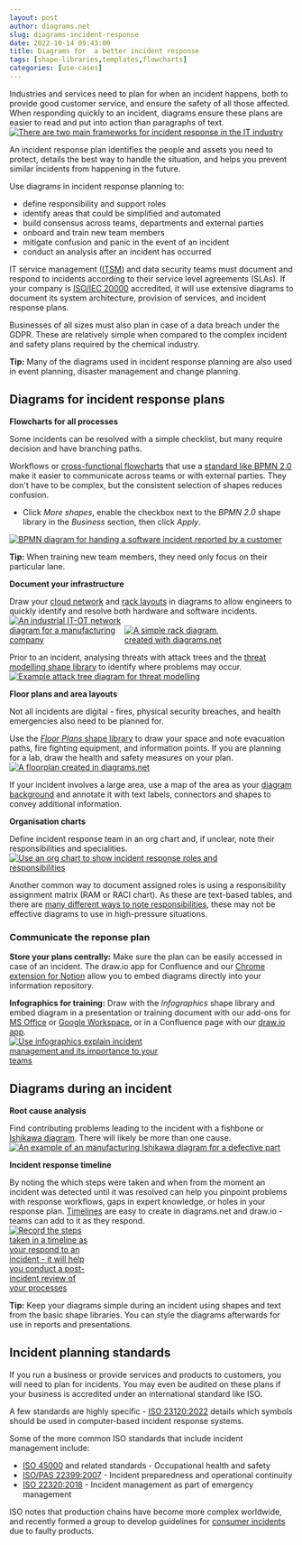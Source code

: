 ```yaml
---
layout: post
author: diagrams.net
slug: diagrams-incident-response
date: 2022-10-14 09:43:00
title: Diagrams for  a better incident response
tags: [shape-libraries,templates,flowcharts]
categories: [use-cases]
---
```


Industries and services need to plan for when an incident happens, both to provide good customer service, and ensure the safety of all those affected. When responding quickly to an incident, diagrams ensure these plans are easier to read and put into action than paragraphs of text. 
<br />[<img src="/assets/img/blog/incident-response-frameworks.png" style="width=100%;max-width:600px;height:auto;" alt="There are two main frameworks for incident response in the IT industry">](https://viewer.diagrams.net/?tags=%7B%7D&highlight=0000ff&edit=_blank&layers=1&nav=1&title=incident-response-frameworks.drawio#R7Vtbc%2BI2FP41PCbjC9dHMKbL7AZSoJvpo7AFaGJbriwD6a%2BvjnzBNxLoYkJa2JmNfWRLsr5Pn46OpIZuuPvfGPI3T9TGTkNT7H1DHzY0TW31muIPWN4iS6%2FdiwxrRuz4oYNhTv7GsVGJrSGxcZB7kFPqcOLnjRb1PGzxnA0xRnf5x1bUyZfqozUuGeYWchLrY%2BtgfyE238R2NfkQSPiGyXoTF97V2lHCElmva0ZDLy7Rox6OUlyUZBN%2FZbBBNt1lTLrZ0A1GKY%2Bu3L2BHWjYpM2S9%2FhbUtGGPthw1xE3qriUyaMjL6unvCy%2Bi2GPZ4s7lt8cN3%2Fw6e%2FfX143Pjb%2B%2FvFizbsPWgz8FjlhUkqxWNk42I6L3W0Ix3MfWZC6E3TK18pBS%2BwM0jY1qEOZSJKtmqRSZmNWSAk4o6%2B4YFxRj8dkk18P98kjDU0326ORYYCdOE7GPtLgn7AjZiWvpw22xYzjfYFMhzZUU1xFZ8HUxZy9iUeSFxJI3xJ%2Bxfe7DOeayUObDN%2F0TmxEMdXXaeYHzMRFDNsZEKolBCfj%2BaKEYgYjwWMfrO5%2BDXLwSLwVlVfEemRkuaTenLg%2BvDjwKLc2KjSgktxpyV221StRFFCoSkfvmQCFQ9aesFmipbFIHAAORPTgfpzgEtt2iqAryX38HWqZBGkJgeAk8dbCqhzuBpRz6uZtC%2BrnutCvMaKVZ0SKc44RVYSoiw9aiQ%2Fz%2FmR%2BI3xYdlvNllInH3o9RfyO8aFW7DXls7HXS9g%2Fz8zn%2Fqy%2FGE8nJQokuAccg4r7mBFRDUBDmp4P9x%2Bp%2ForsceIWSEZl8cqL86G%2FfqD4arMC7BJtCuiv5O8y8Gq9j7t2CvlV4C0P1mNbfAxZQa0ZCV6DhtZ2RC0GSyau1lw2RGSxyTaHfvuvEPwW2YAPEV598YDa8vfRW3F6kk8%2FCKDpRTk48KkXkCVxCCf4nSLFN8pSL1uRIbVCFyAUQFD2unLAe6y1xGcHedJ5dd3QExrFCfWyX%2F0LWR%2Br%2BJGeyqTzXOxSA3U4HCmndKlWvttW9erThfkgsJCtGDBsgnOdEbwz6Z8laUMCHwCtB7Vj0Inq6Khas0KHexUdNXXnLt5TW6WeOjQXpnGX4fPRbXZbNybD7Yo502WUJiPnSExI4X%2FkvAX42hr7g67TKlgOEtIPdfoXdYhMExp%2FVMDRK96I2T1mZ4wbdzE8p7vcnhh2Sv3FmE4W%2FfHkyZyUJ6p3OXwX33YB36Zexrd9VTns1iaH%2FUT9FOJZxJZOX61u12WqbUIPF24iVNxndOlgN%2FgSFZ9hiwpyikdsxNFhEAoCzGv2sRc44GmBgkrElu33BRotMx%2BxxCuIeO5XIaqRzmiwFBChH8fH6Psspx4B1yuiRq3uVQfoXknBZ%2BbPsflyH5vPXR7onhAyqlweqG11oLw8cHMhwUPItg6AR%2FJ3GYBLkYaKvnvduahaDvmOh8KtHo%2FGRgxxpL1Cx7xKEZc4PgQRkH3psuBjKg5g5fU8yvYDQb%2Bz6aTIxg2wqRy3urmp2tfBt13AV62Yql0Z3%2FpCV0%2FEIy6RkzUbubBfo1bXdRxQJ3Jb0Wol%2FEUsJyoMo5qXAhgOMNvidIpUZ2GwjSL0IYs30Z1qn0Oe5Y2vuha2rP%2BeN65Wrd9fN1ymluNl5qw%2FTMfzuwifA3C34JLfgAjXFzB7L%2FJUmyBuo%2BAHw9SyQoY8q%2B64zf9SqLpFZ%2BIGhKoqbmBMf5qzP%2B8qdWbkQOmc4Csm7vl19pEptcnUu8HeD1cTZ%2BJtykDiVqEnV9BEDhwa8xeWKIuh77vyZLhZHEI%2FX3q0irDWdL54GE8MGf6468%2B5kcvOCbEI7ar6o9WmPzO8JXjXSPey1TxX%2FcOP9C1TnOI7yKvZNRvDnt10ZSoEErkYBSE7Z8%2Fe11ui%2BcS9F6X4f9Xmi8r4f41KWREgTkVSmZnz5%2BlkborL0az%2FZL5MZ9%2FLe8XPOgECMI%2BQSxxog2%2FY2WJALY%2B%2FVjzNYeMVCiUBS7BXc%2BnIiY8i%2BPHjJ1Cnamt5btP4pUbTwhGS9qknSJqduhhSjjeUGJA%2FLRCdgoIWs1GwkcQ4b09%2F8cRBdAZMewwXIfP6cAN5QwupciQEyzeMoKCmDkl7eeoAILnMgaPsMmNpXC6fazh2BoUCYTjUu1PFpwvQp6MXdkNWnUCqCmekxsvzpyqecefPe%2FyxM%2BPPDiZDn0kpVdWuyClxezgxKdMyZ1J18x8%3D)

An incident response plan identifies the people and assets you need to protect, details the best way to handle the situation, and helps you prevent similar incidents from happening in the future.

Use diagrams in incident response planning to:
* define responsibility and support roles
* identify areas that could be simplified and automated
* build consensus across teams, departments and external parties
* onboard and train new team members 
* mitigate confusion and panic in the event of an incident
* conduct an analysis after an incident has occurred

IT service management ([ITSM](https://www.atlassian.com/itsm)) and data security teams must document and respond to incidents according to their service level agreements (SLAs). If your company is [ISO/IEC 20000](https://en.wikipedia.org/wiki/ISO/IEC_20000) accredited, it will use extensive diagrams to document its system architecture, provision of services, and incident response plans.

Businesses of all sizes must also plan in case of a data breach under the GDPR. These are relatively simple when compared to the complex incident and safety plans required by the chemical industry.

**Tip:** Many of the diagrams used in incident response planning are also used in event planning, disaster management and change planning. 

## Diagrams for incident response plans

**Flowcharts for all processes** 

Some incidents can be resolved with a simple checklist, but many require decision and have branching paths. 

Workflows or [cross-functional flowcharts](/blog/swimlane-diagrams.html#cross-functional-flowcharts) that use a [standard like BPMN 2.0](/blog/bpmn-2-0.html) make it easier to communicate across teams or with external parties. They don't have to be complex, but the consistent selection of shapes reduces confusion.

* Click _More shapes_, enable the checkbox next to the _BPMN 2.0_ shape library in the _Business_ section, then click _Apply_.

[<img src="/assets/img/blog/incident-response-bpmn.png" style="width=100%;max-width:500px;height:auto;" alt="BPMN diagram for handing a software incident reported by a customer">](https://viewer.diagrams.net/?tags=%7B%7D&highlight=0000ff&edit=_blank&layers=1&nav=1&title=incident-response-bpmn.drawio#R7V1bc6M4Gv01eUwKceexk3Rmtia9m%2B10VU8%2FYpBtpjHyAk7s%2FvUrgWQD4qIYY2E3Uz0VSwgB0qej810k3WgPq%2B0fsbtefkE%2BDG9Uxd%2FeaI83qgoUC%2BA%2FJGeX5zimk2cs4sCnhQ4Zr8EvyO6kuZvAh0mpYIpQmAbrcqaHogh6aSnPjWP0Xi42R2H5qWt3AbmMV88NWe6dccj%2FHvjpkuYD9iHkwp8wWCzpw23VzC%2FMXO%2FnIkabiD4xQhHMr6xcVg39ymTp%2Bui9kKV9vtEeYoTS%2FNdq%2BwBD0rCszdh96Y696I12v0xXIU4A%2FDO7%2FNRwMxC5GX9XDKO0%2BLim%2Bl6h%2Fpz%2B579%2Fff%2B5XMOHX8%2FfvVf7VlPzat7ccEOf8rpZr1Gcck9P3oNV6OLGKb2FtwxC%2F9ndoQ15iSTFrclS9zFMsKS8sDcElawvLpE%2FhdSH4uAXilI3pBm4njilYqaWS7ySR9Bi8yAMH1CI4uwNtfl8rnpednuMfsLCFd%2BcmYa5b7Q3GKdwWxGoQzuCfd%2FiAQPRCqbxDhehN6g27VY6VjSFpt8PcmeaNG9ZEDlVp5kulfbFvu5Dt%2BEftOc%2B0osa14sgwT2oPAdEmJWPdWlL4w%2Fb7i0S2twbNY2v1zQ%2BUIdqfMPk2hX6GJ1oErf7Ei1Q5IafD7n3GeBAn7bnocwzQmvaDf%2FANN3RbnA3Kaob%2FeRBH2xOKioJ2sQebPssWhALwwK21Wjo9R0Uw9BNg7fy%2B52%2B9XnR%2FwrfAviO815iNAvh6qYGh9coiNLsXYx7%2FE%2B5U%2FEE8qBk%2Fxu4wEOWWZdn8ZmApFgN5cy6PMuoqxLUPLuap9Zk1lZZ82yl8pL4Hx6wS3dNWmS1XRBicDdbr6K71E0wwN6%2FL4MUvq7dTEre8eUMvr2UCfZehO%2BTXEgBEWVy8xc3%2FgkJAuDiMJMAigxsZs5QBtccRItvmbxb5wYVrRVUOITnMAaAGowxh4IYkxfgq4AYXRRiHJkQYwIOYv6Najvk2Z1hYl1qRDcMFhH%2B7eE2I2PinohrgJnrJ3phFfh%2B3l%2BEGrmzrD7SY2WIemyTd0qr6c0H4tnZVaZS37C0%2BlvlDqiGlVcm3Ni0uhfy%2FoW6nNKYugWVwYLm8wSmXGftX%2Br4%2FrNtGaMHboP0b3I7xuE89YNWRn4%2FbouJXSHxAuMAf3GGn1lehL%2F%2B72Lix6FWkjxUlaV2xVS1svEMadvqOaSzWz%2FFsbsrFKBjplEIVd0oSSEwigLHFdc1pU9xU6mIc%2F66pxVuhwOnHzC5DnTKB24bOjmqo1ZgpR9YDY9GbIQUOuxGNUOiL%2FvBG%2F65ID9fUbhJAxRl3DW%2FOovZRZaDn1%2B4paaWvyL0jnvxqekGMVJcZbZtvFiEBe%2FLckS4kfN2MdxmMrtwU%2Fju7iq2Eybm2ZB4QUmQtbX2OENpila4QEgu3O9NQ2Veiv%2BrGSopmRj4EbUuQHC8RKvZJimg8j3apCFW0h%2F2hjHlkIlTmTUKf9puNUPhIb14%2F7bLvhVuvXCTNHHswQjyfgwzhmxwDNmoIcjGYDo4j4J%2FupGP8Kdnpsh8GOHe237CzaJGfrdtZNIQz6EhrtxoQ8xKF6Yg7m1%2BY9EQAdB7k9x%2FNqs1K%2B%2FG3kiVRtsSZJgANNhxz6M1svcsQNIjTLw4mMEyGn2FyX6ynzBowiBRDNKN0WEQbyjpFmmg5wSP%2Fu2Qa9uoL13PM1lp%2BrdDbtmbcKVFuSZ8yzp0BEQT91awTmAn0XSTdZ6YB9tskByYJ4z8IvHElayCCJNp9bxM06jYYnWVuXoLcs7oZ1HMWd7pnW28AidEKK%2FI2cbMIfKdb6bVm%2Fack%2BQwktZFckxR55tpyOQ4Ju98%2B1f0BpM0IGp3meZMzrjJGdc2Ki7GGWcLu4PO5GFgvwt%2BgQv0MAhDoyEKjWarWN0qd2Z5NqMCM17TMfv0guTdbxaZfXey5FYIdk6Sj2DXe2Y%2BKktuWPm8%2FUsNBrtjM%2FEChScbJ8DdotFrkU2ro%2BSDpiDoAaWdwd8qTH26HNQzuX5%2Fgm66iQnB%2FAr%2Ft8F8c8LACQMHwEBtbBgIeOXpsqz8ooBHcUwI8aQGh%2B1fdPLnTwh4fQiog5EhoMJ7%2BrvlfvIx%2FOY%2BhnYhNypCLt%2FHYPb35p8sZJVdOcagdLAh%2FShe%2B4hByXeTZfZRvXgHA4nO%2BFVHkHaYDW6rYeNXNauivWmVNX%2BV8sBoLT9MSCpQ%2Bjtl5LJUUWkRZ6lywp2rwAbss3S%2FzU3RVxOSTGW7zb5iAbs86G6pkPRdQGGVawVquYbhLDAaH8r0yfPweCVv98WN3AUJs6x0r6C7e46ivROLpD0Uhu46CQ7dyi8OpjU%2F5yQCFLKeOLdVTm94MlF1cNkerHdwzWyDRNoMsnQYWLwzy7Zr%2BDRQhiLURn%2BLwm%2FvumLTXdd0obOtEbpmC73BiHsek4bOOzj%2FIMBSWE%2BbRzKup6DFiwxaPBHWtQyGRgQElcDpmgii83rzdWfCv7PhnyKKf1Ijt9lrFvBvj3yTpekyLU2Yd0a%2BG5fMTSuYJNm%2BQh30kNlsz4%2BWesX4Kt0uZfCbEl0QWg4PcKLmAL2v9ahfL%2FIuq2vZ0MBoV8Cweq6bNg0o6KuPa6XBecYNDXS%2B%2Fwr%2BxYOTcHIHTst7j5p3qhOPKtnrp%2FOhXy3Le4W2Ppu01ElLFY77ka6lAkUK8RqcMDmiFjFqN5DFmNh7FgDo83YdukFUhp5pLe8EOMcAjjU2s5hzWZtaCuON6Lo6Ry7c8HynG08m09M4TU%2BVIKfxW50MxaosEpBveHIua52vMB6JWsQdqRbxvddmAqTrA6Thoi7bYcau7JY4ApAxuqWcdOZ6ENNlFypbY6OIPCY8Im%2BzgpmRtKAUvU4q0aQSNY02Xt7lCTRvVudElvWV7%2BI2TlEMG%2FqoMFE0LtronEE6XS35fHG24LZju5G1Y%2BkwjKFAXJeiuUoNeRcOK%2Bur1DYEpWt2aWYC1XNOchpM7zp074eD3xueM2g0sy5l8%2FAjJaBT32AtOHwEzlE9rDNqt99vu315Q0f5YSRC48PbHzZ4LlhdfBC0b0Db1%2BvmCVudaeZA5yfVxEBbdTHQ1lDzvla3pJBbe%2FuIdcAQrXN6K7T89sI634X2vJYkmJ4NZ%2FNhOt%2Boi4BXanofKPpA3c%2Fe4EJMSyxetXPLEFGoN%2BUersKjKdnTiDx%2B8ttf5F5xpwKSFvEXDy%2FXOXQ5r05p8SrkVYCL6DJZS6rd2uL9aFezEjGXrMaRoNwBW60euZQnj1X3zh%2FoaMnR5U9%2BctMJbAIjGtJ9z3s8SjVUzYqq164ZGqCt%2BDCKocUvk72WsGqrcy9N27LL22meatUzKBt9rHNhj8lrhS9u6i1xVgRhBjBTiPUUYn0sU%2BVCrB2OqZ41xJptLHJlRJUdbD%2F8rNav9fn40qdgSwaqqnwj%2B1tmv0qBpiF0ExLgTkFpUpMlqMkJjN8C7%2FLUZC6%2BXbaabI%2FKabe%2FNiqCbgkfrSqFoFcZN%2FWmNxF0y7Rbig9E0PmTW54wlZthknLDLyOaVg5daNSKTGTVzbEh65XyOlFrRW8w7MfrapTIOEAx1pYSej6Ou8rDCYvQ88n3GSARDSpEiwmFpKAQVjWxFpkkXzfh5bE8c3Qsr%2B7o6y65nqLIf%2FMo8nYht6qnYJqyo8h1KUtVDk4LtZ%2FXYqjQM%2BHN7%2FL4qrOHnimV4MKu0LP28sMoMKYUb%2FIYYlu7xUt0ZachZeNms7IRs%2Bp8LLKxUn4g%2FVhKrOtV7DouKqbip9dJQUFDL4udYX5MTCvlhxFTW%2BVo5PVEdTR0e8HRquqVmSdPjfcALxbyOcHKcLAiej6c1TfY87jZ74Ow4hgyYOWKg8XshpU%2FB1hxVHbmyIniN4bHFWdEh6SMR8%2ByLUEocKTuQenIX1fFnzFywm4Q99ZJORnErqzDMKlxsAmRq%2BV1vR3BbbW1%2FDAI7kjdy3usgCC8x5ocwwtQqov4rHbR6rphGNkCSn9H2knOGh6Oj56KMZ9QdsUPWJJDbK12%2FXccxBYo%2FAnK1xKYTIdlK7NVWNCwDCqLkzFCabE4cQh9QT5p6M%2F%2FBw%3D%3D)

**Tip:** When training new team members, they need only focus on their particular lane.

**Document your infrastructure** 

Draw your [cloud network](/blog/network-diagrams.html) and [rack layouts](/blog/rack-diagrams.html) in diagrams to allow engineers to quickly identify and resolve both hardware and software incidents.
<br />[<img src="/assets/img/blog/industrial-it-ot-network-example.png" style="width=100%;max-width:200px;height:auto;" alt="An industrial IT-OT network diagram for a manufacturing company">](https://viewer.diagrams.net/?lightbox=1&highlight=0000ff&edit=_blank&layers=1&nav=1&title=#Uhttps%3A%2F%2Fraw.githubusercontent.com%2Fjgraph%2Fdrawio-diagrams%2Fdev%2Fexamples%2Findustrial-iot-example.drawio) [<img src="/assets/img/blog/rack-diagram-simple-server.png" alt="A simple rack diagram, created with diagrams.net" style="width=100%;max-width:190px;height:auto;">](https://viewer.diagrams.net/?lightbox=1&highlight=0000ff&edit=_blank&layers=1&nav=1&title=#Uhttps%3A%2F%2Fraw.githubusercontent.com%2Fjgraph%2Fdrawio-diagrams%2Fdev%2Fexamples%2Frack-diagram-simple-server.drawio)

Prior to an incident, analysing threats with attack trees and the [threat modelling shape library](/blog/threat-modelling.html) to identify where problems may occur.
<br /><a href="https://app.diagrams.net/?lightbox=1&highlight=0000ff&edit=_blank&layers=1&page=2&nav=1&title=threat-modelling.drawio#Uhttps%3A%2F%2Fraw.githubusercontent.com%2Fjgraph%2Fdrawio-diagrams%2Fmaster%2Fblog%2Fthreat-modelling.drawio"><img src="/assets/img/blog/threat-modelling-attack-tree.png" style="width=100%;max-width:400px;height:auto;" alt="Example attack tree diagram for threat modelling"></a>

**Floor plans and area layouts** 

Not all incidents are digital - fires, physical security breaches, and health emergencies also need to be planned for. 

Use the [_Floor Plans_ shape library](/blog/floorplans.html) to draw your space and note evacuation paths, fire fighting equipment, and information points. If you are planning for a lab, draw the health and safety measures on your plan. 
<br />[<img src="/assets/img/blog/template-evacuation_plan_4.png" style="width=100%;max-width:300px;height:auto;" alt="A floorplan created in diagrams.net">](https://viewer.diagrams.net/?lightbox=1&highlight=0000ff&edit=_blank&layers=1&nav=1&title=#Uhttps%3A%2F%2Fraw.githubusercontent.com%2Fjgraph%2Fdrawio-diagrams%2Fdev%2Ftemplates%2Fplans%2Fevacuation_plan_4.xml)

If your incident involves a large area, use a map of the area as your [diagram background](/doc/faq/background-image.html) and annotate it with text labels, connectors and shapes to convey additional information.

**Organisation charts** 

Define incident response team in an org chart and, if unclear, note their responsibilities and specialities.
<br />[<img src="/assets/img/blog/incident-response-roles.png" style="width=100%;max-width:400px;height:auto;" alt="Use an org chart to show incident response roles and responsibilities">](https://viewer.diagrams.net/?tags=%7B%7D&highlight=0000ff&edit=_blank&layers=1&nav=1&title=incident-response-roles.drawio#R7Vzdc6M2EP9r%2FNKZZvgU8NjYvvamSe96zkyujzLIhhojRsixfX99JRDmQ05CGmLBJU9BiySk3f3tanflTMzp9vA7gWl4iwMUTwwtOEzM2cQwdM3R2R9OORYUD3gFYU2iQHSqCIvoBypHCuouClDW6EgxjmmUNok%2BThLk0wYNEoL3zW4rHDe%2FmsI1kggLH8Yl9cqu6PdRQENB18uN8Bd%2FoGgdio%2B7BiheLKG%2FWRO8S8QXE5yg4s0WltOIXWYhDPC%2BRjLnE3NKMKbF0%2FYwRTFnbMmzchw9lgudmNch3casobPH%2FPWnRwbrXQazfRGU0PrnHptvgawb%2BuXvP%2B83YYqmP27u%2FYX7qw7kNaKA8VY0MaEhXuMExvOKep2zC%2FF5Ndaq%2BtxgnIrV%2FYsoPQpFgTuKm2tHh4h%2B58OZ3IrWP7U3s4OYOW8cy0YS%2FMZVhTVzGeWUT1Eci%2FfFPvjiW5pSMahkKd4RHz3FFcsRSgzJGtGnetreSREYuhDeIkqObCRBMaTRQ3MtUKj5%2BtSvkhd7ECJ7ifjKhT7AeCe%2B9TnxGRjZlg3tFiZM7Ykk4Up%2BnOX7MKJokcKcJXtmIJqyWjEWT3GMST7WDCByVz6jZ5TgDaq9Ab6LlquTJB4QoejwtCxkvokBhib0UhgkVzT3NWyX8AprsC7VuX9OAxmPlwRKDSYVaAYAFPdiQMmHso3BY61DiqOEZrWZv3JCTY9AU49Ke1epQjFjpRinpb0Gla6Eyhn2d1vGX7ZXnIwQkGabkaZ6RAIliHwGXRmDAhWjBRprrT6xZ2tdsQdMpU6qXGgNDgsKNyhkxzzunbQp3m53SeTn4Mh6RcdqtTL8s%2BgIwBLYoB90WE1wGJqrHBzuOwdHGYY8Dw5HLTh0CRy3KIjgzwgL9ac425BN0e085zUmQZRAins%2BLtvIDaxzjHaNpQl6YnTbOw%2BB06bE6Ru0hnzg%2FJCyzfarz66Pzuvz0rUtW3sjNqu3866txs6zxRcBPLCtkiCCE3DqUcUneetYb31FJGI8QGTSLWq5oOuwuroOx1XrOiwJYp%2FvWPutMwAXMWmW28Saaas3abbE778Q3WOyYcTcjYyOy0BvctkCyrnsKgrrKoumuz%2BbRQNjsWhAQtgMUn4W%2FoZ8zDT9OFqkte3ZAJDmGGqQNhhYdM7yO4%2FI9lKwkLP8NxEvU2kLuEKUr%2BTLahX5o3T0zgCjRE%2Fit8TYLIRpzkV4zJPQnE0bRP1QKCrnZYmkDMf8g9dZoceccfkYROYPiOevC%2FaLZDab3r6e2LOWQARYCGKzwGVcAoJgyixk1U5rXshH%2FBs1v3SdJTC9w0WSvF5GfF2xpiVB3dIlCVpnBGi9XfbLe9%2BWDZhdLZv92tTw%2FyrLmK3yHrModaG%2FtP8blXGAnML4MAPdzYChy9mRC5sBOUAeol3o9UzjdUX%2Bq4tCHSuuXku8xR7EqCcw355I8vfFFqWJeoO%2F66hRlscDUWCBcQeioPOJW3HJ0n3n5bPugioqKsoEBeTQ6MNHv8BHe3KwdVkfXV49rVfkWJBai21HF9GC9mlVfUTrWO%2FbnjndAyK19sxRVM8bn6AU5%2BScd3777AWIstQK6iOKf4nzso3BnRDkI970uMwvDi6QvyMRHW9V6FTVHk5VqDysjMmw1YJmuxEyPxMu92oQu1%2BFt5UaRFfNLxmG47k6C8pRezXUkX9G8OG5unsuS1ftubwRmtI%2BkeZ2T0arRZo3yLrAEAXlqY26yoU2TCKIudkLogf2uOaPtQuQ31CW4iTj%2BaQ7BLeT1k3vYihbS210r8dIpLODpHPuGOkBx4Q9HSPbP5ccwGVJT87rnZFUSzzZYxKRBupXV1e%2FlPQlafdUK1HM5uJRiTnLb54HMAtPHzt5574yutrlIgjWrH7tXtTZqv8nYM7%2FAw%3D%3D)

Another common way to document assigned roles is using a responsibility assignment matrix (RAM or RACI chart). As these are text-based tables, and there are [many different ways to note responsibilities](https://en.wikipedia.org/wiki/Responsibility_assignment_matrix), these may not be effective diagrams to use in high-pressure situations.


### Communicate the reponse plan

**Store your plans centrally:** Make sure the plan can be easily accessed in case of an incident. The draw.io app for Confluence and our [Chrome extension for Notion](/blog/drawio-notion.html) allow you to embed diagrams directly into your information repository. 

**Infographics for training:** Draw with the _Infographics_ shape library and embed diagram in a presentation or training document with our add-ons for [MS Office](https://office.diagrams.net/) or [Google Workspace](https://gsuite.diagrams.net/), or in a Confluence page with our [draw.io app](https://marketplace.atlassian.com/apps/1210933/draw-io-diagrams-for-confluence).
<br />[<img src="/assets/img/blog/incident-management-infographic.png" style="width=100%;max-width:300px;height:auto;" alt="Use infographics explain incident management and its importance to your teams">](https://viewer.diagrams.net/?tags=%7B%7D&highlight=0000ff&edit=_blank&layers=1&nav=1&title=incident-management-infographic#R3VpLc6M4EP41PiYFCDA5%2BpXdqc1Msk4qOcsgQBVArJBjZ379SkgYY8AhCX7NHDJ2S92i%2B%2BuXGg%2FAJF7%2FRWEa%2FiQeigaG5q0HYDowDF0b6vw%2FQXmXFMPQHEkJKPbUrpLwiH%2BjglVRl9hDWWUjIyRiOK0SXZIkyGUVGqSUrKrbfBJVT01hgGqERxdGBfXaKukv2GOhouv2TbnwN8JBqA53DFsuLKD7GlCyTNSJCUmQXIlhIUZpmYXQI6stEpgNwIQSwuSneD1BkbBsYbOCj70XDzoA45DFEf%2Bi84%2F58m0Ls96FmetFUcK2j2uT94jMO3b%2F7z8vr2GKJr%2FvXtxH50o3TSnnDUbL4pjdc3PrIE%2BduwoxQ48pdMXqijtU9bEyRskrmpCIUE7JrQnGPkmY8hp9KL7jKCq2DAzgOy5yXU4nXCxmwgtNbaPiG6IMrXfgL7XWN0hw%2F0YkRoy%2B8y2KAWjKM5RrA0eBstrykqGihVsOoluKCJVvBhvZpZH5B2XnT9ncOAObexZyPLNic9CTzS2gVWyu22bN5pvUUbG56RzM5to52Bwixz%2BOn19ZXf18eDA%2FBzdnYHPfR%2FZObunLz80dN7f0k7u57nxscqEz5rXzDi5Q9EAyzDBJ%2BNKCMEZibppiwyjCgVhgZBeHEKZCWLwORENxvYAZdq9TjOrmtyfObHxbw666AikbJUH%2BfNr10OI0lHgbyoa5KOziEWCWykbCx2vhPmNKGFSKmFY%2F%2BHJEKwDb9ZACVgO%2B4HClQ%2B8QUkfF1zHGwLab8HWMRbHSB74eppwgNcnIUmw8DOY3VczByTE3OpSuo2I%2BHd6MNa0tH%2FcDtx%2Fh9Fkt7sIsMv7W49zm%2F%2FqCXz87%2BPWvwx9jzxN7avBvFr7mAWPHMq26B1RXDhX1%2B1wj2jFAhHwm5Cq1qUTsIMXBPr2n1O8V89njw%2F2vac1huN6sS2%2B1BbsiFaZ0uZ0Q3edaTc1c2e41O8BWM2eYe0I936fU0XtAE1h2BU1g1mu93YTm4cAENTAf5rOH0XzWAcw%2FEyRzWG24DaMec0cGqT494SA9z349XXTElaAdtNiCYi5QXKD0kwed1ZBBJ%2FfPs%2Fmn8dzuk9r6pz8zTDeYldPkU8M6bGih7CjHj%2BtiB7InkBRhjgrU9n9LUixcZblBR3yDPkzXkk2tF4Lm6A2jVSGOP7GUWD2Fk%2BtHe%2FitIP0kHvaFUVeEvvqRmJCXnFv7GlhnQk3IEGdeLDOcoIzzitE7w8lSTEC6CnqIYMI5eQdGuEN05xtlmTwTx9xjWWe%2BOcpSkngD8fJgkI%2FbKQpJ5CG6UX5BGwxZkdpb2s3EvCgJOMEqvz2Ja9P0ytBaYlIYSqDFKSGPXZTU4rSHALN2x6sNoz5brweYfrgIA00RtgNFcb%2FIVpi5YYsB9%2BXTRXG36Po6oY8aNay2%2BUbD%2BwNw1GQGOoz4jm%2FqA4xizs%2F0ZtNVvKwj36gZowRG75lI2XszXUvJ6HCw3nLwp6tem6AfPNkxWbIozl4zqQqMhafJvyKvhxRBtj%2Bbt1TLttJxDrqX6MmKl122Ovc0gAmW%2BiTZksKEp42L1uhHnEYoRrmUGDMcyFwlRFLeKQUYnQaynyTBjOdSLuM9YygWUQPzDgjyHuqDQLmotqd21emjQOhGpUBcFfm50giBhkaoYDxAiaiPbQ541ZAd%2BueT6d6rxxT5WPwGpn71%2BNgNm%2B4CAnhxixDNfYYXOOIBiL4jc4reUMQ9kvsK1%2F9bkoi7VGlBhh1PB3i%2FRfcLfEIZK59LCf2CHS8lnHscqFt29c2bPqy%2Fezn2tcasz4MaQP%2BWK%2FNsGMtwUxGCOjNvV7XPjwkmPDXkzq55MBa%2Fr%2Bs8X6DQw64cMKSULKK8bn3ZBHM5XuihBrYCExq9Z945qk422hJt7eRLjfReC7fmXFfvdqZeH%2BX3Vrr51%2FJHmvna1u9gwex%2F)


## Diagrams during an incident

**Root cause analysis** 

Find contributing problems leading to the incident with a fishbone or [Ishikawa diagram](/blog/ishikawa-diagrams.html). There will likely be more than one cause.
<br />[<img src="/assets/img/blog/ishikawa-example-manufacturing.png" style="width=100%;max-width:500px;height:auto;" alt="An example of an manufacturing Ishikawa diagram for a defective part">](https://viewer.diagrams.net/?lightbox=1&highlight=0000ff&edit=_blank&layers=1&nav=1&title=#Uhttps%3A%2F%2Fraw.githubusercontent.com%2Fjgraph%2Fdrawio-diagrams%2Fmaster%2Fblog%2Fishikawa-diagram-examples.drawio)

**Incident response timeline** 

By noting the which steps were taken and when from the moment an incident was detected until it was resolved can help you pinpoint problems with response workflows, gaps in expert knowledge, or holes in your response plan. [Timelines](/blog/timeline-diagrams.html) are easy to create in diagrams.net and draw.io - teams can add to it as they respond. 
<br />[<img src="/assets/img/blog/incident-response-timeline.png" style="width=100%;max-width:150px;height:auto;" alt="Record the steps taken in a timeline as your respond to an incident - it will help you conduct a post-incident review of your processes">](https://viewer.diagrams.net/?tags=%7B%7D&highlight=0000ff&edit=_blank&layers=1&nav=1&title=incident-response-timeline.drawio#R7VtNc%2BI4EP01HJPCn5hjIJmdqc1UZoepyu5RthvQYiyXLEOYX78tWcY2GGKgGLIMJ6y21JJa7z1JDXSs4fztD06S6VcWQtQxu%2BFbx3rsmKbR7Rn4IS2r3NJ3%2B7lhwmmoK5WGEf0JRUttzWgIaa2iYCwSNKkbAxbHEIiajXDOlvVqYxbVe03IBLYMo4BEhfXeKe2vNBRTbTeKicgXn4FOprpzz3TzFz4JZhPOslj3GLMY8jdzUrjRs0ynJGTLisl66lhDzpjIn%2BZvQ4hkYIuYFe3EqhhoxxpMxTzCgoGP6vWnHY2NNo1xXhxiUe1ul78R2M%2Fi5a8%2FX2fTBIY%2Fn1%2BDkXdnWr3cz4JEWdGN6UbocRDSBT5OhOorN%2FmFYQR8QQMMVJdDms0TQVm8rsQ3m%2BGg%2FAZbQwcV00iQGUwRCcBT7Cdmgo4phK3bD7NUsPmRjb%2FEASIaAysnuKCwlKHmLIBUuqMxFZSI0l%2FjlPf38EuabgAIAZzIxyDz8WOwnFIBo4QE0rZEZagDzJekgPDZXxvWVHnJRERj0PaQ8NkLuqFCykf3vuvUjaayyppjGkVDFjGuxmOFDnihjfZUcDaDyhvP9C3XxTcR8SH6xlKqEIZDx0UBrDRYABcUFeB5o8KchqGc74BEdNLY4kG%2FEExOOJVjjCcDJhAtcqCl7Yes8Hhnr0MpPcDbhhCV%2FDPWmoBCC4g9wVdYRTewC7HUGus6urws9crsadu0IlV9bSNaJCdr1yXb8UET%2FiDy20eR%2Fzsgszipcv44hq9SAXNJKB9RJeebyzF%2BZMmBXhQrBeD2JGTMBQ4RV7C1k0ciSC5mOLMbr0%2FlNQFvHDTx2g088MdXzWund3leG0fx%2BomTEAN5Mq8fyVye19RxTxDEU%2Ft9V%2FMwhSDTTGazExi11gYOCaFcsYbw28Z9KsHBwK2710TwvtuzyHVv3LbbkuCGeTaGm95RDH%2BISbRKaXoSvb%2FMMcpCTSvF8%2FBJZBqSDH2o6eJq1M7ox3jbc%2BT%2Fnek6Ho%2FNoHE%2FDl3fda6brla%2FJV29s7HV6G9BBMIJjHSRcTFlE4bcfCqtA57DQoeqrPPMVLjkMv8LQqx0NoZkgtVxlS92kQ2RFojDB5ltwaJKcyjLJypnozrBCPPV39XCP9XC41utJONrOEXxG3CK4ZIIyOu8UaFc3Tu2q8vK232va%2Bty6VAWVpXCpjeNlGcYi7rlu16%2FO6PMicjY7gcPLgXLeAB7F01LLB4YJiD2irHZDEgOER6mFvWxNKFLN%2F3GqMo4aCBbZh3IZt%2Bpu8jnoFtVMz%2FvODK8DUf5FLccKbCv53MK%2Frd3KwNn%2FWBvJ8gK6VySVaLGgys9AxFM9bJLZSt4k7JI9jtIcwZIlKk2wJ8WuN6pRr2yqZk6g47zuCGPmgh486M%2Fia%2F8dhX7BB5Fy3JSAWSudBWIDtKYJD9YHsC80009jRRy26spz3G9JabrimM8W2vqG%2B6hDDlJYC3bqeOy52wJrN2gr%2Fb5TkPH3XeG%2BfVkrvJ8J9131KVFbtvyvHFQ8uLrU5pflNIsEgdclN7Jjt5OO7%2Frace8%2BGkn3w4PZmMl5Y4R2UzXH87K75AmSCtQ2UCi0ox4baELsodmHx7Z4O5Adq%2Fvd7vngdQaKu9ByjkfpKxTIcWCIOPpXo17F2IfHR1eAM3o8D3Hds6FjrZfY5xx%2B3f%2BH9erC1xiTLv1JWbHsre%2BxJy4httfRRm4RT44tyvCFVwRLHtbJH7xFaF304hdoXFba4R1WY1wtzVCphGsm0ZcgUY0HSR%2BrUY04OimEZp6%2FdYa4V1WI%2FrbGuHcNOJKNGJ9%2BbicRlg3jdgVGrOtRliXvWsUA61qRO%2F2dcSVaITTvbhGuB9DI%2BSafCJzGsnIfIZoAXLtNhbL1OUCgCGMSabSXx9RYpzWEmNfVmKcbYnxrvsYUs86ljBqhUJ3JwrPrlwXVKr%2Bpb84tT7ID1OuUKla%2F3ok%2FwfO5ZSq4bcZfVQq46ZUN6Va%2F1flfD%2FxwGL5D7r8F0flfxStp%2F8A)

**Tip:** Keep your diagrams simple during an incident using shapes and text from the basic shape libraries. You can style the diagrams afterwards for use in reports and presentations.


## Incident planning standards

If you run a business or provide services and products to customers, you will need to plan for incidents. You may even be audited on these plans if your business is accredited under an international standard like ISO.

A few standards are highly specific - [ISO 23120:2022](https://www.iso.org/standard/74623.html) details which symbols should be used in computer-based incident response systems. 

Some of the more common ISO standards that include incident management include:
* [ISO 45000](https://www.iso.org/iso-45001-occupational-health-and-safety.html) and related standards - Occupational health and safety
* [ISO/PAS 22399:2007](https://www.iso.org/standard/50295.html) - Incident preparedness and operational continuity
* [ISO 22320:2018](https://www.iso.org/standard/67851.html) - Incident management as part of emergency management

ISO notes that production chains have become more complex worldwide, and recently formed a group to develop guidelines for [consumer incidents](https://www.iso.org/news/ref2564.html) due to faulty products.